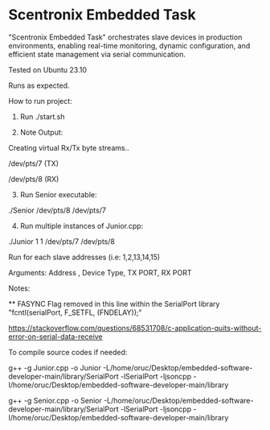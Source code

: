 # Scentronix Embedded Task
 "Scentronix Embedded Task" orchestrates slave devices in production environments, enabling real-time monitoring, dynamic configuration, and efficient state management via serial communication.
 
Tested on Ubuntu 23.10

Runs as expected.

How to run project:

1. Run ./start.sh

2. Note Output:
   
Creating virtual Rx/Tx byte streams..

/dev/pts/7 (TX)

/dev/pts/8 (RX)

3. Run Senior executable:
   
./Senior /dev/pts/8 /dev/pts/7

4. Run multiple instances of Junior.cpp:

./Junior 1 1 /dev/pts/7 /dev/pts/8 

Run for each slave addresses (i.e: 1,2,13,14,15)

Arguments: Address , Device Type, TX PORT, RX PORT

  Notes:

** FASYNC Flag removed in this line within the SerialPort library "fcntl(serialPort, F_SETFL, (FNDELAY));"

https://stackoverflow.com/questions/68531708/c-application-quits-without-error-on-serial-data-receive

To compile source codes if needed:

g++ -g Junior.cpp -o Junior -L/home/oruc/Desktop/embedded-software-developer-main/library/SerialPort -lSerialPort -ljsoncpp -I/home/oruc/Desktop/embedded-software-developer-main/library

g++ -g Senior.cpp -o Senior -L/home/oruc/Desktop/embedded-software-developer-main/library/SerialPort -lSerialPort -ljsoncpp -I/home/oruc/Desktop/embedded-software-developer-main/library





